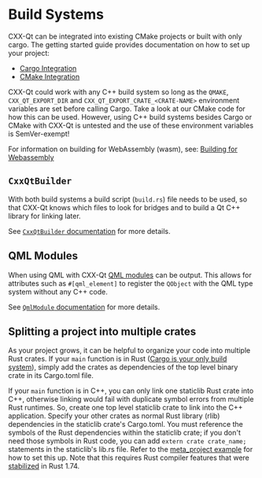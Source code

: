 <!--
SPDX-FileCopyrightText: 2022 Klarälvdalens Datakonsult AB, a KDAB Group company <info@kdab.com>
SPDX-FileContributor: Andrew Hayzen <andrew.hayzen@kdab.com>

SPDX-License-Identifier: MIT OR Apache-2.0
-->

# Build Systems

CXX-Qt can be integrated into existing CMake projects or built with only cargo. The getting started guide provides documentation on how to set up your project:

- [Cargo Integration](../getting-started/4-cargo-executable.md)
- [CMake Integration](../getting-started/5-cmake-integration.md)

CXX-Qt could work with any C++ build system so long as the `QMAKE`, `CXX_QT_EXPORT_DIR` and `CXX_QT_EXPORT_CRATE_<CRATE-NAME>` environment variables are set before calling Cargo.
Take a look at our CMake code for how this can be used.
However, using C++ build systems besides Cargo or CMake with CXX-Qt is untested and the use of these environment variables is SemVer-exempt!

For information on building for WebAssembly (wasm), see: [Building for Webassembly](./wasm-builds.md)

## `CxxQtBuilder`

With both build systems a build script (`build.rs`) file needs to be used,
so that CXX-Qt knows which files to look for bridges and to build a Qt C++ library for linking later.

See [`CxxQtBuilder` documentation](https://docs.rs/cxx-qt-build/latest/cxx_qt_build/struct.CxxQtBuilder.html) for more details.

## QML Modules

When using QML with CXX-Qt [QML modules](https://doc.qt.io/qt-6/qtqml-writing-a-module.html) can be output.
This allows for attributes such as `#[qml_element]` to register the `QObject` with the QML type system without any C++ code.

See [`QmlModule` documentation](https://docs.rs/cxx-qt-build/latest/cxx_qt_build/struct.QmlModule.html) for more details.

## Splitting a project into multiple crates

As your project grows, it can be helpful to organize your code into multiple Rust crates. If your `main` function is
in Rust ([Cargo is your only build system](../getting-started/4-cargo-executable.md)), simply add the crates as
dependencies of the top level binary crate in its Cargo.toml file.

If your `main` function is in C++, you can only link one staticlib Rust crate into C++, otherwise linking
would fail with duplicate symbol errors from multiple Rust runtimes. So, create one top level staticlib crate to link
into the C++ application. Specify your other crates as normal Rust library (rlib) dependencies
in the staticlib crate's Cargo.toml. You must reference the symbols of the Rust dependencies within the staticlib crate;
if you don't need those symbols in Rust code, you can add `extern crate crate_name;` statements in the staticlib's lib.rs file.
Refer to the [meta_project example](https://github.com/KDAB/cxx-qt/blob/main/examples/meta_project) for how to set this up.
Note that this requires Rust compiler features that were [stabilized](https://github.com/rust-lang/rust/pull/113301)
in Rust 1.74.
